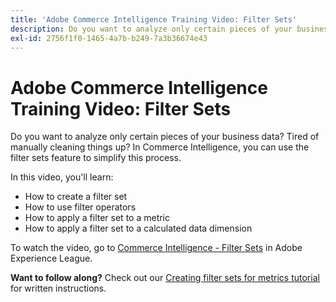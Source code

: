 ```yaml
---
title: 'Adobe Commerce Intelligence Training Video: Filter Sets'
description: Do you want to analyze only certain pieces of your business data? Tired of manually cleaning things up? In Adobe Commerce Intelligence, you can use the filter sets feature to simplify this process.
exl-id: 2756f1f0-1465-4a7b-b249-7a3b36674e43
---
```

# Adobe Commerce Intelligence Training Video: Filter Sets

Do you want to analyze only certain pieces of your business data? Tired of manually cleaning things up? In Commerce Intelligence, you can use the filter sets feature to simplify this process.

In this video, you'll learn:

* How to create a filter set
* How to use filter operators
* How to apply a filter set to a metric
* How to apply a filter set to a calculated data dimension

To watch the video, go to [Commerce Intelligence - Filter Sets](/docs/commerce-learn/tutorials/business-intelligence/filter-sets.html) in Adobe Experience League.

 **Want to follow along?** Check out our [Creating filter sets for metrics tutorial](/docs/commerce-business-intelligence/mbi/build/reports/ess-manage-data-filters.html) for written instructions.
